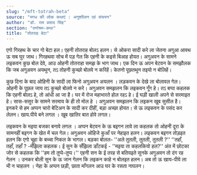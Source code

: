```yaml
---
slug: "/mft-totrah-beta"
source: "मगध की लोक कथाएं : अनुशाीलन एवं संचयन"
author: "डॉ. राम प्रसाद सिंह"
section: "वर्णाश्रम-कथा"
title: "तोतराह बेटा"
---
```

एगो गिरहथ के चार गो बेटा हल। एहनी तोतराह बोलऽ हलन। से ओकरा सादी करे ला जेतना अगुआ आवथ ऊ सब घुर जाथ। गिरहथवा सोच में पड़ गेल कि एहनी के कइसे बिआह होयत। अगुअवन के सामने लइकवन कुछ बोल देवे, आउ ओहनी तोतराहा समझ के भाग जाथ। एक दिन ऊ अपन बेटवन के समझौलक कि जब अगुअवन अयथुन, तऽ तोहनी कुच्छो बोलवे न करिहें। केतनो पूछतथुन तइयो न बोलिहें। 

कुछ दिना के बाद ओहिनी के सादी ला फिनो अगुअवन अयलन । लड़कवन के देखे ला बोलावल गेल। ओहनी के पूछल जाय तऽ कुच्छो बोलवे न करे। अगुअवन समझलन कि लइकवन गूँग हे। तऽ बप्पा कहलक कि एहनी बोलऽ हे, तो आंधी आ जा है। घर में रोज महाभारते होल रहऽ हे। ई घड़ी खाली अपने से सरमाइत हे। सास-ससुर के सामने सरमाय के ही तो मोल हे । अगुअवन समझलन कि लइकन खूब सुसील है। इनकरे से हम अप्पन चारो बेटिअन के सादी कर दीहीं, बड़ा अच्छा होयत। से ऊ लइकवन के पसंद कर लेलन। खाय.पीये बने लगल । खूब खातिर बात होवे लगल। 
 
लइकवन के मइया बजका बनावे लगल । अप्पन बेटवन के ऊ बइगन लावे ला कहलक तो ओहनी दूरा के सामनहीं बइगन के खेत में चल गेल। अगुअवन ओहिजे कुआँ पर नेहाइत हलन। लइकवन बइगन तोड़इत हलन कि एगो चूहा के बच्चा निकल के भागल। बड़का बोलल- ''अले तुतली, तुतली, तुतली ?'' ''तहाँ, तहाँ, तहाँ ? -मँझिला कहलक। ई सुन के सँझिला डाँटकई - ''मइया ता कहलकियो हल?'’ अंत में छोटका जोर से कहलक कि ''हम तो तुप्पे-तुप्प।'' एहनी सन के ई तरह से बतियइते सुनके अगुअवन तो दंग रह गेलन । उनकर बोली सुन के ऊ जान गेलन कि लइकन काहे न बोलइत हलन। अब तो ऊ खाय-पीये ला भी न चाहलन । नेहा के अप्पन छड़ी, छाता माँगलन आउ घर के रसता नापलन।